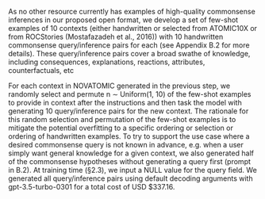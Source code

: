As no other resource currently has examples of high-quality commonsense inferences in our proposed open format, we develop a set of few-shot examples of
10 contexts (either handwritten or selected from
ATOMIC10X or from ROCStories (Mostafazadeh
et al., 2016)) with 10 handwritten commonsense
query/inference pairs for each (see Appendix B.2
for more details). These query/inference pairs
cover a broad swathe of knowledge, including consequences, explanations, reactions, attributes, counterfactuals, etc



For each context in NOVATOMIC generated in
the previous step, we randomly select and permute
n ∼ Uniform(1, 10) of the few-shot examples to
provide in context after the instructions and then
task the model with generating 10 query/inference
pairs for the new context. The rationale for this
random selection and permutation of the few-shot
examples is to mitigate the potential overfitting
to a specific ordering or selection or ordering of
handwritten examples. To try to support the use
case where a desired commonsense query is not
known in advance, e.g. when a user simply want
general knowledge for a given context, we also
generated half of the commonsense hypotheses
without generating a query first (prompt in B.2).
At training time (§2.3), we input a NULL value
for the query field. We generated all query/inference pairs using default decoding arguments
with gpt-3.5-turbo-0301 for a total cost of USD
$337.16.
